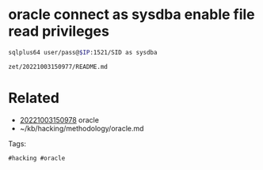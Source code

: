 # oracle connect as sysdba enable file read privileges
```bash
sqlplus64 user/pass@$IP:1521/SID as sysdba
```

` zet/20221003150977/README.md `

# Related

- [20221003150978](/zet/20221003150978/README.md) oracle
- ~/kb/hacking/methodology/oracle.md

Tags:

    #hacking #oracle 
